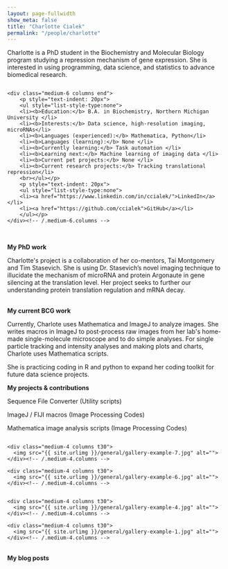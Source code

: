 ```yaml
---
layout: page-fullwidth
show_meta: false
title: "Charlotte Cialek"
permalink: "/people/charlotte"
---
```

<!--more-->

Charlotte is a PhD student in the Biochemistry and Molecular Biology program studying a repression mechanism of gene expression. 
She is interested in using programming, data science, and statistics to advance biomedical research. 

<div class="row medium-uncollapse large-collapse">
    <div class="medium-6 columns">
    <img src="{{ site.urlimg }}/people/charlotte.jpg" alt="">
    </div><!-- /.medium-6.columns -->

    <div class="medium-6 columns end">
    	<p style="text-indent: 20px">
    	<ul style="list-style-type:none">
		<li><b>Education:</b> B.A. in Biochemistry, Northern Michigan University </li>
		<li><b>Interests:</b> Data science, high-resolution imaging, microRNAs</li>
		<li><b>Languages (experienced):</b> Mathematica, Python</li>
		<li><b>Languages (learning):</b> None </li>
		<li><b>Currently learning:</b> Task automation </li>
		<li><b>Learning next:</b> Machine learning of imaging data </li>
		<li><b>Current pet projects:</b> None </li>
		<li><b>Current research projects:</b> Tracking translational repression</li>
		<br></ul></p>
		<p style="text-indent: 20px">
		<ul style="list-style-type:none">
		<li><a href="https://www.linkedin.com/in/ccialek/">LinkedIn</a></li>
		<li><a href="https://github.com/ccialek">GitHub</a></li>
		</ul></p>
    </div><!-- /.medium-6.columns -->

</div><!-- /.row -->
<br>

<b> My PhD work </b><br>

Charlotte's project is a collaboration of her co-mentors, Tai Montgomery and Tim Stasevich. She is using Dr. Stasevich’s novel imaging technique to illucidate the mechanism of microRNA and protein Argonaute in gene silencing at the translation level. Her project seeks to further our understanding protein translation regulation and mRNA decay.

<br>
<b> My current BCG work</b><br>

Currently, Charlote uses Mathematica and ImageJ to analyze images. She writes macros in ImageJ to post-process raw images from her lab's home-made single-molecule microscope and to do simple analyses. For single particle tracking and intensity analyses and making plots and charts, Charlote uses Mathematica scripts. 

She is practicing coding in R and python to expand her coding toolkit for future data science projects. 

<b> My projects & contributions </b>

Sequence File Converter (Utility scripts) 

ImageJ / FIJI macros (Image Processing Codes) 

Mathematica image analysis scripts (Image Processing Codes)

<div class="row">
    <div class="medium-4 columns t30">
    <img src="{{ site.urlimg }}/general/gallery-example-8.jpg" alt="">
    </div><!-- /.medium-4.columns -->

    <div class="medium-4 columns t30">
      <img src="{{ site.urlimg }}/general/gallery-example-7.jpg" alt="">
    </div><!-- /.medium-4.columns -->

    <div class="medium-4 columns t30">
      <img src="{{ site.urlimg }}/general/gallery-example-6.jpg" alt="">
    </div><!-- /.medium-4.columns -->

</div><!-- /.row -->

<div class="row">
    <div class="medium-4 columns t30">
    <img src="{{ site.urlimg }}/general/gallery-example-2.jpg" alt="">
    </div><!-- /.medium-4.columns -->

    <div class="medium-4 columns t30">
      <img src="{{ site.urlimg }}/general/gallery-example-4.jpg" alt="">
    </div><!-- /.medium-4.columns -->

    <div class="medium-4 columns t30">
      <img src="{{ site.urlimg }}/general/gallery-example-1.jpg" alt="">
    </div><!-- /.medium-4.columns -->
    
</div><!-- /.row -->
<br>
<b> My blog posts </b><br>


 [1]: http://foundation.zurb.com/docs/components/grid.html


